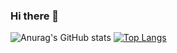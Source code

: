 ### Hi there 👋

![Anurag's GitHub stats](https://github-readme-stats.vercel.app/api?username=stateva91&show_icons=true&theme=transparent) [![Top Langs](https://github-readme-stats.vercel.app/api/top-langs/?username=stateva91&layout=compact)](https://github.com/anuraghazra/github-readme-stats)
<!--
**Stateva91/Stateva91** is a ✨ _special_ ✨ repository because its `README.md` (this file) appears on your GitHub profile.

Here are some ideas to get you started:

- 🔭 I’m currently working on ...
- 🌱 I’m currently learning ...
- 👯 I’m looking to collaborate on ...
- 🤔 I’m looking for help with ...
- 💬 Ask me about ...
- 📫 How to reach me: ...
- 😄 Pronouns: ...
- ⚡ Fun fact: ...
-->

